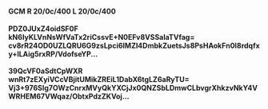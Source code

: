 #### GCM R 20/0c/400 L 20/0c/400
**PDZ0JUxZ4oidSF0F**<br/>**kN6IyKLVnNsWfVaTx2riCssvE+N0EFv8VSSalaTVfag=**<br/>**cv8rR24OD0UZLQRU6G9zsLpci6lMZI4DmbkZuetsJs8PsHAokFn0I8rdqfxy+lLAig5rxRP/VdofseYP...**<br/><br/>
**39QcVF0aSdtCpWXR**<br/>**wnRt7zEXyiVCcVBjitUMikZREiL1DabX6tgLZ6aRyTU=**<br/>**Vj3+976SIg7OWzCnrxMVyQkYXCjJx0QNZSbLDmwCLbvgrXhkzvNkY4VWRHEM67VWqaz/ObtxPdzZKVoj...**